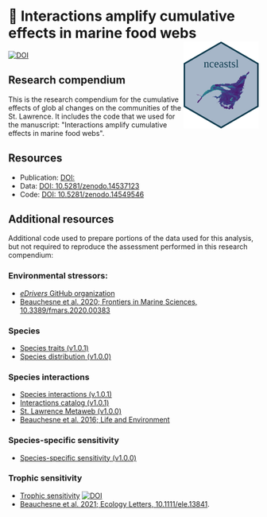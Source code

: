 # :book: Interactions amplify cumulative effects in marine food webs <img src='man/figures/logo.png' align="right" height="175" />

[![DOI](https://zenodo.org/badge/DOI/10.5281/zenodo.14549546.svg)](https://doi.org/10.5281/zenodo.14549546)

## Research compendium

This is the research compendium for the cumulative effects of glob al changes on the communities of the St. Lawrence. It includes the code that we used for the manuscript: "Interactions amplify cumulative effects in marine food webs".

## Resources

- Publication: [DOI: ](link)
- Data: [DOI: 10.5281/zenodo.14537123](https://doi.org/10.5281/zenodo.14537123)
- Code: [DOI: 10.5281/zenodo.14549546](https://doi.org/10.5281/zenodo.14549546)

## Additional resources

Additional code used to prepare portions of the data used for this analysis, but not required to reproduce the assessment performed in this research compendium: 

### Environmental stressors: 

- [*eDrivers* GitHub organization](https://github.com/eDrivers) 
- [Beauchesne et al. 2020; Frontiers in Marine Sciences, 10.3389/fmars.2020.00383](https://doi.org/10.3389/fmars.2020.00383)

### Species 

- [Species traits (v1.0.1)](https://github.com/eBiotic/Traits)
- [Species distribution (v1.0.0)](https://github.com/eBiotic/Biotic) 

### Species interactions 

- [Species interactions (v.1.0.1)](https://github.com/eBiotic/Predict_interactions)
- [Interactions catalog (v1.0.1)](https://github.com/eBiotic/Interaction_catalog) 
- [St. Lawrence Metaweb (v1.0.0)](https://github.com/eBiotic/MetawebEGSL)
- [Beauchesne et al. 2016; Life and Environment](https://wwwphp.obs-banyuls.fr/Viemilieu/index.php/volume-66-2016/66-issue-3-4/663-4-article-11/download.html)


### Species-specific sensitivity

- [Species-specific sensitivity (v1.0.0)](https://github.com/eBiotic/Species_Vulnerability)

### Trophic sensitivity

- [Trophic sensitivity](https://github.com/david-beauchesne/FoodWeb-MultiStressors) [![DOI](https://zenodo.org/badge/DOI/10.5281/zenodo.5014237.svg)](https://doi.org/10.5281/zenodo.5014237)
- [Beauchesne et al. 2021; Ecology Letters, 10.1111/ele.13841](https://doi.org/10.1111/ele.13841).

